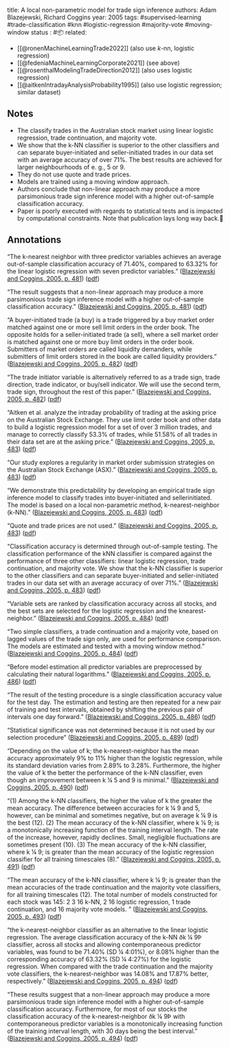 title: A local non-parametric model for trade sign inference
authors: Adam Blazejewski, Richard Coggins
year: 2005
tags: #supervised-learning  #trade-classification #knn #logistic-regression #majority-vote #moving-window
status : #📦 
related: 
- [[@ronenMachineLearningTrade2022]] (also use $k$-nn, logistic regression)
- [[@fedeniaMachineLearningCorporate2021]] (see above)
- [[@rosenthalModelingTradeDirection2012]] (also uses logistic regression)
- [[@aitkenIntradayAnalysisProbability1995]] (also use logistic regression; similar dataset)

## Notes
- The classify trades in the Australian stock market using linear logistic regression, trade continuation, and majority vote. 
- We show that the k-NN classifier is superior to the other classifiers and can separate buyer-initiated and seller-initiated trades in our data set with an average accuracy of over 71%. The best results are achieved for larger neighbourhoods of e. g., $5$ or $9$.
- They do not use quote and trade prices.
- Models are trained using a moving window approach.
- Authors conclude that non-linear approach may produce a more parsimonious trade sign inference model with a higher out-of-sample classification accuracy.
- Paper is poorly executed with regards to statistical tests and is impacted by computational constraints. Note that publication lays long way back.🚨

## Annotations
“The k-nearest neighbor with three predictor variables achieves an average out-of-sample classification accuracy of 71.40%, compared to 63.32% for the linear logistic regression with seven predictor variables.” ([Blazejewski and Coggins, 2005, p. 481](zotero://select/library/items/ULRH88UK)) ([pdf](zotero://open-pdf/library/items/2KMK55IH?page=1&annotation=SKICD63H))

“The result suggests that a non-linear approach may produce a more parsimonious trade sign inference model with a higher out-of-sample classification accuracy.” ([Blazejewski and Coggins, 2005, p. 481](zotero://select/library/items/ULRH88UK)) ([pdf](zotero://open-pdf/library/items/2KMK55IH?page=1&annotation=I9P2NWE9))

“A buyer-initiated trade (a buy) is a trade triggered by a buy market order matched against one or more sell limit orders in the order book. The opposite holds for a seller-initiated trade (a sell), where a sell market order is matched against one or more buy limit orders in the order book. Submitters of market orders are called liquidity demanders, while submitters of limit orders stored in the book are called liquidity providers.” ([Blazejewski and Coggins, 2005, p. 482](zotero://select/library/items/ULRH88UK)) ([pdf](zotero://open-pdf/library/items/2KMK55IH?page=2&annotation=T5G3YPWR))

“The trade initiator variable is alternatively referred to as a trade sign, trade direction, trade indicator, or buy/sell indicator. We will use the second term, trade sign, throughout the rest of this paper.” ([Blazejewski and Coggins, 2005, p. 482](zotero://select/library/items/ULRH88UK)) ([pdf](zotero://open-pdf/library/items/2KMK55IH?page=2&annotation=8GIXTWB2))

“Aitken et al. analyze the intraday probability of trading at the asking price on the Australian Stock Exchange. They use limit order book and other data to build a logistic regression model for a set of over 3 million trades, and manage to correctly classify 53.3% of trades, while 51.58% of all trades in their data set are at the asking price.” ([Blazejewski and Coggins, 2005, p. 483](zotero://select/library/items/ULRH88UK)) ([pdf](zotero://open-pdf/library/items/2KMK55IH?page=3&annotation=WLIDEQVF))

“Our study explores a regularity in market order submission strategies on the Australian Stock Exchange (ASX).” ([Blazejewski and Coggins, 2005, p. 483](zotero://select/library/items/ULRH88UK)) ([pdf](zotero://open-pdf/library/items/2KMK55IH?page=3&annotation=9ZV28XP2))

“We demonstrate this predictability by developing an empirical trade sign inference model to classify trades into buyer-initiated and sellerinitiated. The model is based on a local non-parametric method, k-nearest-neighbor (k-NN).” ([Blazejewski and Coggins, 2005, p. 483](zotero://select/library/items/ULRH88UK)) ([pdf](zotero://open-pdf/library/items/2KMK55IH?page=3&annotation=PS2PBQNE))

“Quote and trade prices are not used.” ([Blazejewski and Coggins, 2005, p. 483](zotero://select/library/items/ULRH88UK)) ([pdf](zotero://open-pdf/library/items/2KMK55IH?page=3&annotation=L63QG24H))

“Classification accuracy is determined through out-of-sample testing. The classification performance of the kNN classifier is compared against the performance of three other classifiers: linear logistic regression, trade continuation, and majority vote. We show that the k-NN classifier is superior to the other classifiers and can separate buyer-initiated and seller-initiated trades in our data set with an average accuracy of over 71%.” ([Blazejewski and Coggins, 2005, p. 483](zotero://select/library/items/ULRH88UK)) ([pdf](zotero://open-pdf/library/items/2KMK55IH?page=3&annotation=YYXYVB7V))

“Variable sets are ranked by classification accuracy across all stocks, and the best sets are selected for the logistic regression and the knearest-neighbor.” ([Blazejewski and Coggins, 2005, p. 484](zotero://select/library/items/ULRH88UK)) ([pdf](zotero://open-pdf/library/items/2KMK55IH?page=4&annotation=8JRPKCHM))

“Two simple classifiers, a trade continuation and a majority vote, based on lagged values of the trade sign only, are used for performance comparison. The models are estimated and tested with a moving window method.” ([Blazejewski and Coggins, 2005, p. 484](zotero://select/library/items/ULRH88UK)) ([pdf](zotero://open-pdf/library/items/2KMK55IH?page=4&annotation=VMNGXM3Y))

“Before model estimation all predictor variables are preprocessed by calculating their natural logarithms.” ([Blazejewski and Coggins, 2005, p. 486](zotero://select/library/items/ULRH88UK)) ([pdf](zotero://open-pdf/library/items/2KMK55IH?page=6&annotation=Y7B9N9VT))

“The result of the testing procedure is a single classification accuracy value for the test day. The estimation and testing are then repeated for a new pair of training and test intervals, obtained by shifting the previous pair of intervals one day forward.” ([Blazejewski and Coggins, 2005, p. 486](zotero://select/library/items/ULRH88UK)) ([pdf](zotero://open-pdf/library/items/2KMK55IH?page=6&annotation=4UIH4QEN))

“Statistical significance was not determined because it is not used by our selection procedure” ([Blazejewski and Coggins, 2005, p. 489](zotero://select/library/items/ULRH88UK)) ([pdf](zotero://open-pdf/library/items/2KMK55IH?page=9&annotation=58YRHEMA))

“Depending on the value of k; the k-nearest-neighbor has the mean accuracy approximately 9% to 11% higher than the logistic regression, while its standard deviation varies from 2.89% to 3.28%. Furthermore, the higher the value of k the better the performance of the k-NN classifier, even though an improvement between k ¼ 5 and 9 is minimal.” ([Blazejewski and Coggins, 2005, p. 490](zotero://select/library/items/ULRH88UK)) ([pdf](zotero://open-pdf/library/items/2KMK55IH?page=10&annotation=L4WRY4G5))

“(1) Among the k-NN classifiers, the higher the value of k the greater the mean accuracy. The difference between accuracies for k ¼ 9 and 5, however, can be minimal and sometimes negative, but on average k ¼ 9 is the best (12). (2) The mean accuracy of the k-NN classifier, where k ¼ 9; is a monotonically increasing function of the training interval length. The rate of the increase, however, rapidly declines. Small, negligible fluctuations are sometimes present (10). (3) The mean accuracy of the k-NN classifier, where k ¼ 9; is greater than the mean accuracy of the logistic regression classifier for all training timescales (8).” ([Blazejewski and Coggins, 2005, p. 491](zotero://select/library/items/ULRH88UK)) ([pdf](zotero://open-pdf/library/items/2KMK55IH?page=11&annotation=PEISTE82))

“The mean accuracy of the k-NN classifier, where k ¼ 9; is greater than the mean accuracies of the trade continuation and the majority vote classifiers, for all training timescales (12). The total number of models constructed for each stock was 145: 2 3 16 k-NN, 2 16 logistic regression, 1 trade continuation, and 16 majority vote models. ” ([Blazejewski and Coggins, 2005, p. 493](zotero://select/library/items/ULRH88UK)) ([pdf](zotero://open-pdf/library/items/2KMK55IH?page=13&annotation=TTJGZ7EW))

“the k-nearest-neighbor classifier as an alternative to the linear logistic regression. The average classification accuracy of the k-NN ðk ¼ 9Þ classifier, across all stocks and allowing contemporaneous predictor variables, was found to be 71.40% (SD ¼ 4:01%), or 8.08% higher than the corresponding accuracy of 63.32% (SD ¼ 4:27%) for the logistic regression. When compared with the trade continuation and the majority vote classifiers, the k-nearest-neighbor was 14.08% and 17.87% better, respectively.” ([Blazejewski and Coggins, 2005, p. 494](zotero://select/library/items/ULRH88UK)) ([pdf](zotero://open-pdf/library/items/2KMK55IH?page=14&annotation=NQD5BK7G))

“These results suggest that a non-linear approach may produce a more parsimonious trade sign inference model with a higher out-of-sample classification accuracy. Furthermore, for most of our stocks the classification accuracy of the k-nearest-neighbor ðk ¼ 9Þ with contemporaneous predictor variables is a monotonically increasing function of the training interval length, with 30 days being the best interval.” ([Blazejewski and Coggins, 2005, p. 494](zotero://select/library/items/ULRH88UK)) ([pdf](zotero://open-pdf/library/items/2KMK55IH?page=14&annotation=MCA94DNA))